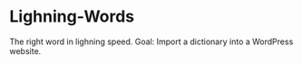 # Lighning-Words
The right word in lighning speed.
Goal: Import a dictionary into a WordPress website.

